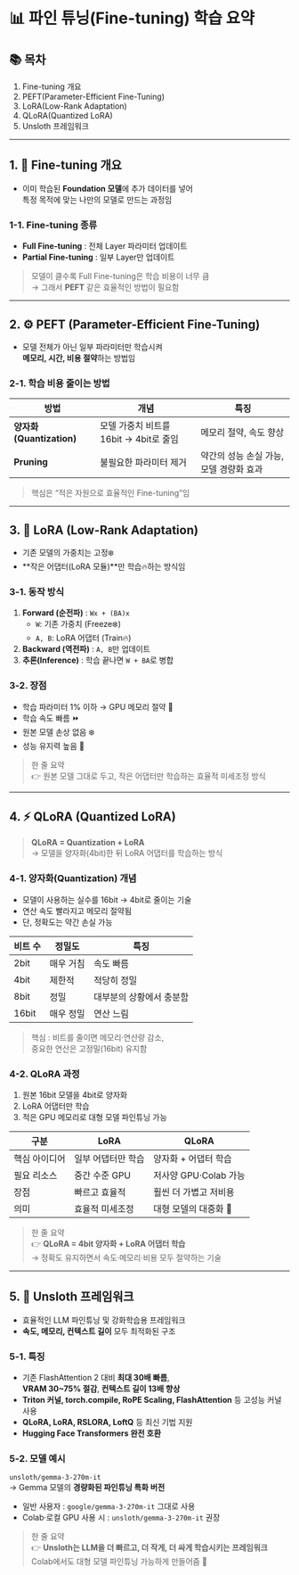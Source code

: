 # 📊 파인 튜닝(Fine-tuning) 학습 요약

## 📚 목차

1. Fine-tuning 개요
2. PEFT(Parameter-Efficient Fine-Tuning)
3. LoRA(Low-Rank Adaptation)
4. QLoRA(Quantized LoRA)
5. Unsloth 프레임워크

---

## 1. 🔧 Fine-tuning 개요

- 이미 학습된 **Foundation 모델**에 추가 데이터를 넣어  
  특정 목적에 맞는 나만의 모델로 만드는 과정임

### 1-1. Fine-tuning 종류

- **Full Fine-tuning** : 전체 Layer 파라미터 업데이트
- **Partial Fine-tuning** : 일부 Layer만 업데이트

> 모델이 클수록 Full Fine-tuning은 학습 비용이 너무 큼  
> → 그래서 **PEFT** 같은 효율적인 방법이 필요함

---

## 2. ⚙️ PEFT (Parameter-Efficient Fine-Tuning)

- 모델 전체가 아닌 일부 파라미터만 학습시켜  
  **메모리, 시간, 비용 절약**하는 방법임

### 2-1. 학습 비용 줄이는 방법

| 방법                      | 개념                                   | 특징                                    |
| ------------------------- | -------------------------------------- | --------------------------------------- |
| **양자화 (Quantization)** | 모델 가중치 비트를 16bit → 4bit로 줄임 | 메모리 절약, 속도 향상                  |
| **Pruning**               | 불필요한 파라미터 제거                 | 약간의 성능 손실 가능, 모델 경량화 효과 |

> 핵심은 “적은 자원으로 효율적인 Fine-tuning”임

---

## 3. 🧠 LoRA (Low-Rank Adaptation)

- 기존 모델의 가중치는 고정❄️
- **작은 어댑터(LoRA 모듈)**만 학습🔥하는 방식임

### 3-1. 동작 방식

1. **Forward (순전파)** : `Wx + (BA)x`
   - `W`: 기존 가중치 (Freeze❄️)
   - `A, B`: LoRA 어댑터 (Train🔥)
2. **Backward (역전파)** : `A, B`만 업데이트
3. **추론(Inference)** : 학습 끝나면 `W + BA`로 병합

### 3-2. 장점

- 학습 파라미터 1% 이하 → GPU 메모리 절약 💾
- 학습 속도 빠름 ⏩
- 원본 모델 손상 없음 ❄️
- 성능 유지력 높음 💪

> 한 줄 요약  
> 👉 원본 모델 그대로 두고, 작은 어댑터만 학습하는 효율적 미세조정 방식

---

## 4. ⚡ QLoRA (Quantized LoRA)

> **QLoRA = Quantization + LoRA**  
> → 모델을 양자화(4bit)한 뒤 LoRA 어댑터를 학습하는 방식

### 4-1. 양자화(Quantization) 개념

- 모델이 사용하는 실수를 16bit → 4bit로 줄이는 기술
- 연산 속도 빨라지고 메모리 절약됨
- 단, 정확도는 약간 손실 가능

| 비트 수 | 정밀도    | 특징                     |
| ------- | --------- | ------------------------ |
| 2bit    | 매우 거침 | 속도 빠름                |
| 4bit    | 제한적    | 적당히 정밀              |
| 8bit    | 정밀      | 대부분의 상황에서 충분함 |
| 16bit   | 매우 정밀 | 연산 느림                |

> 핵심 : 비트를 줄이면 메모리·연산량 감소,  
> 중요한 연산은 고정밀(16bit) 유지함

### 4-2. QLoRA 과정

1. 원본 16bit 모델을 4bit로 양자화
2. LoRA 어댑터만 학습
3. 적은 GPU 메모리로 대형 모델 파인튜닝 가능

| 구분          | LoRA               | QLoRA                 |
| ------------- | ------------------ | --------------------- |
| 핵심 아이디어 | 일부 어댑터만 학습 | 양자화 + 어댑터 학습  |
| 필요 리소스   | 중간 수준 GPU      | 저사양 GPU·Colab 가능 |
| 장점          | 빠르고 효율적      | 훨씬 더 가볍고 저비용 |
| 의미          | 효율적 미세조정    | 대형 모델의 대중화 🚀 |

> 한 줄 요약  
> 👉 **QLoRA = 4bit 양자화 + LoRA 어댑터 학습**  
> → 정확도 유지하면서 속도·메모리·비용 모두 절약하는 기술

---

## 5. 🚀 Unsloth 프레임워크

- 효율적인 LLM 파인튜닝 및 강화학습용 프레임워크
- **속도, 메모리, 컨텍스트 길이** 모두 최적화된 구조

### 5-1. 특징

- 기존 FlashAttention 2 대비 **최대 30배 빠름**,  
  **VRAM 30~75% 절감**, **컨텍스트 길이 13배 향상**
- **Triton 커널, torch.compile, RoPE Scaling, FlashAttention** 등 고성능 커널 사용
- **QLoRA, LoRA, RSLORA, LoftQ** 등 최신 기법 지원
- **Hugging Face Transformers 완전 호환**

### 5-2. 모델 예시

`unsloth/gemma-3-270m-it`  
→ Gemma 모델의 **경량화된 파인튜닝 특화 버전**

- 일반 사용자 : `google/gemma-3-270m-it` 그대로 사용
- Colab·로컬 GPU 사용 시 : `unsloth/gemma-3-270m-it` 권장

> 한 줄 요약  
> 👉 **Unsloth는 LLM을 더 빠르고, 더 작게, 더 싸게 학습시키는 프레임워크**  
> Colab에서도 대형 모델 파인튜닝 가능하게 만들어줌 💪
